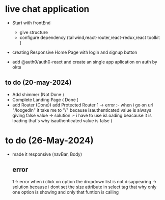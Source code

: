  # live chat application

 - Start with frontEnd 
   - give structure 
   - configure dependency (tailwind,react-router,react-redux,react toolkit )

- creating Responsive Home Page with login and signup button

- add  @auth0/auth0-react  and create an single app aplication on auth by okta


## to do  (20-may-2024)
- Add shimmer (Not Done )
- Complete Landing Page  ( Done )
- add Router (Done)( add Protected Router 
        1 -> error :- when i go on url "/loogedIn" it take me to "/" because isauthenticated value is always giving false value
         -> solution :- i have to use isLoading beacause it is loading that's why  isauthenticated value is false  )


# to do (26-May-2024)
- made it responsive (navBar, Body)
  ## error 
   1-> error when i click on option the dropdown list is not disappearing 
    -> solution because i dont set the size attribute in select tag that why only one option is showing and only that funtion is calling 